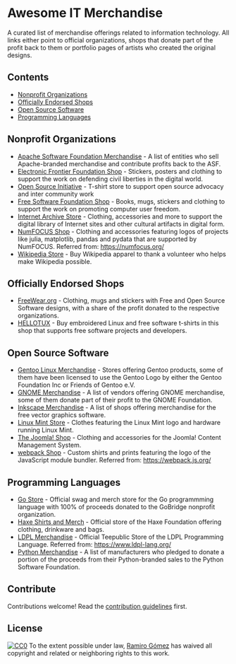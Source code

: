 # Awesome IT Merchandise

A curated list of merchandise offerings related to information technology. All links either point to official organizations, shops that donate part of the profit back to them or portfolio pages of artists who created the original designs.

## Contents

* [Nonprofit Organizations](#nonprofit-organizations)
* [Officially Endorsed Shops](#officially-endorsed-shops)
* [Open Source Software](#open-source-software)
* [Programming Languages](#programming-languages)

## Nonprofit Organizations

* [Apache Software Foundation Merchandise](https://www.apache.org/foundation/buy_stuff.html) - A list of entities who sell Apache-branded merchandise and contribute profits back to the ASF.
* [Electronic Frontier Foundation Shop](https://supporters.eff.org/shop) - Stickers, posters and clothing to support the work on defending civil liberties in the digital world.
* [Open Source Initiative](https://opensource.org/store) - T-shirt store to support open source advocacy and inter community work
* [Free Software Foundation Shop](https://shop.fsf.org/) - Books, mugs, stickers and clothing to support the work on promoting computer user freedom.
* [Internet Archive Store](https://store.archive.org/) - Clothing, accessories and more to support the digital library of Internet sites and other cultural artifacts in digital form.
* [NumFOCUS Shop](https://shop.spreadshirt.com/numfocus/) - Clothing and accessories featuring logos of projects like julia, matplotlib, pandas and pydata that are supported by NumFOCUS. Referred from: https://numfocus.org/
* [Wikipedia Store](https://store.wikimedia.org/) - Buy Wikipedia apparel to thank a volunteer who helps make Wikipedia possible.

## Officially Endorsed Shops

* [FreeWear.org](https://www.freewear.org/) - Clothing, mugs and stickers with Free and Open Source Software designs, with a share of the profit donated to the respective organizations.
* [HELLOTUX](https://www.hellotux.com/) - Buy embroidered Linux and free software t-shirts in this shop that supports free software projects and developers.

## Open Source Software

* [Gentoo Linux Merchandise](https://www.gentoo.org/inside-gentoo/stores/) - Stores offering Gentoo products, some of them have been licensed to use the Gentoo Logo by either the Gentoo Foundation Inc or Friends of Gentoo e.V.
* [GNOME Merchandise](https://www.gnome.org/merchandise/) - A list of vendors offering GNOME merchandise, some of them donate part of their profit to the GNOME Foundation.
* [Inkscape Merchandise](https://inkscape.org/shop/) - A list of shops offering merchandise for the free vector graphics software.
* [Linux Mint Store](https://www.linuxmint.com/store.php) - Clothes featuring the Linux Mint logo and hardware running Linux Mint.
* [The Joomla! Shop](https://community.joomla.org/the-joomla-shop.html) - Clothing and accessories for the Joomla! Content Management System.
* [webpack Shop](https://webpack.threadless.com/) - Custom shirts and prints featuring the logo of the JavaScript module bundler. Referred from: https://webpack.js.org/

## Programming Languages

* [Go Store](https://go-store.io/) - Official swag and merch store for the Go programmming language with 100% of proceeds donated to the GoBridge nonprofit organization.
* [Haxe Shirts and Merch](https://haxe.org/foundation/shop/) - Official store of the Haxe Foundation offering clothing, drinkware and bags.
* [LDPL Merchandise](https://www.teepublic.com/user/lartu) - Official Teepublic Store of the LDPL Programming Language. Referred from: https://www.ldpl-lang.org/
* [Python Merchandise](https://www.python.org/community/merchandise/) - A list of manufacturers who pledged to donate a portion of the proceeds from their Python-branded sales to the Python Software Foundation.

## Contribute

Contributions welcome! Read the [contribution guidelines](contributing.md) first.

## License

[![CC0](https://mirrors.creativecommons.org/presskit/buttons/88x31/svg/cc-zero.svg)](https://creativecommons.org/publicdomain/zero/1.0)
To the extent possible under law, [Ramiro Gómez](https://ramiro.org/) has waived all copyright and related or neighboring rights to this work.
